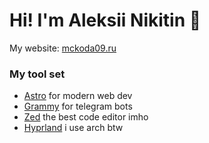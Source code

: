 # Hi! I'm Aleksii Nikitin 👋

 My website: [mckoda09.ru](https://mckoda09.ru)

### My tool set
- [Astro](https://astro.build) for modern web dev
- [Grammy](https://grammy.dev) for telegram bots
- [Zed](https://zed.dev) the best code editor imho
- [Hyprland](https://hyprland.org/) i use arch btw
